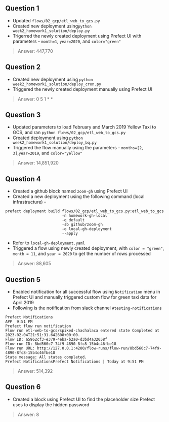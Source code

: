 ## Question 1

* Updated `flows/02_gcp/etl_web_to_gcs.py`
* Created new deployment using`python week2_homework1_solution/deploy.py`
* Trigerred the newly created deployment using Prefect UI with parameters - `month=1`, `year=2020`, and `color="green"`

> Answer: 447,770

## Question 2

* Created new deployment using `python week2_homework1_solution/deploy_cron.py`
* Triggered the newly created deployment manually using Prefect UI

> Answer: 0 5 1 * *

## Question 3

* Updated parameters to load February and March 2019 Yellow Taxi to GCS, and ran `python flows/02_gcp/etl_web_to_gcs.py`
* Created deployment using `python week2_homework1_solution/deploy_bq.py`
* Triggered the flow manually using the parameters - `months=[2, 3]`,`year=2019`, and `color="yellow"`

> Answer: 14,851,920

## Question 4

* Created a github block named `zoom-gh` using Prefect UI
* Created a new deployment using the following command (local infrastructure) -

```
prefect deployment build flows/02_gcp/etl_web_to_gcs.py:etl_web_to_gcs  
                         -n homework-gh-local  
                         -q default  
                         -sb github/zoom-gh  
                         -o local-gh-deployment  
                         --apply  
```

* Refer to `local-gh-deployment.yaml`
* Triggered a flow using newly created deployment, with `color = "green"`, `month = 11`, and `year = 2020` to get the number of rows processed

> Answer: 88,605

## Question 5

* Enabled notification for all successful flow using `Notification` menu in Prefect UI and manually triggered custom flow for green taxi data for April 2019
* Following is the notification from slack channel `#testing-notifications`

```
Prefect Notifications
APP  9:51 PM
Prefect flow run notification
Flow run etl-web-to-gcs/spiked-chachalaca entered state Completed at 2023-02-04T21:51:31.642608+00:00.
Flow ID: a5962cf3-e379-4eba-b2a0-d3bd4a32058f
Flow run ID: 8bd560c7-74f9-4890-8fc8-15b4c46fbe18
Flow run URL: http://127.0.0.1:4200/flow-runs/flow-run/8bd560c7-74f9-4890-8fc8-15b4c46fbe18
State message: All states completed.
Prefect NotificationsPrefect Notifications | Today at 9:51 PM
```

> Answer: 514,392

## Question 6

* Created a block using Prefect UI to find the placeholder size Prefect uses to display the hidden password

> Answer: 8